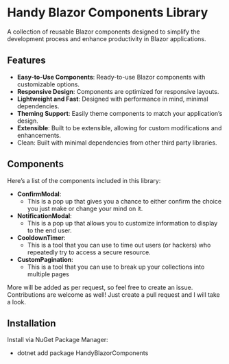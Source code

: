 # Handy Blazor Components Library

A collection of reusable Blazor components designed to simplify the development process and enhance productivity in Blazor applications.

## Features

- **Easy-to-Use Components**: Ready-to-use Blazor components with customizable options.
- **Responsive Design**: Components are optimized for responsive layouts.
- **Lightweight and Fast**: Designed with performance in mind, minimal dependencies.
- **Theming Support**: Easily theme components to match your application’s design.
- **Extensible**: Built to be extensible, allowing for custom modifications and enhancements.
- Clean: Built with minimal dependencies from other third party libraries.

## Components

Here’s a list of the components included in this library:

- **ConfirmModal**:
  - This is a pop up that gives you a chance to either confirm the choice you just make or change your mind on it.
- **NotificationModal**:
  - This is a pop up that allows you to customize information to display to the end user.
- **CooldownTimer**:
  - This is a tool that you can use to time out users (or hackers) who repeatedly try to access a secure resource.
- **CustomPagination**:
  - This is a tool that you can use to break up your collections into multiple pages

More will be added as per request, so feel free to create an issue.
Contributions are welcome as well! Just create a pull request and I will take a look.

## Installation

Install via NuGet Package Manager:

- dotnet add package HandyBlazorComponents
